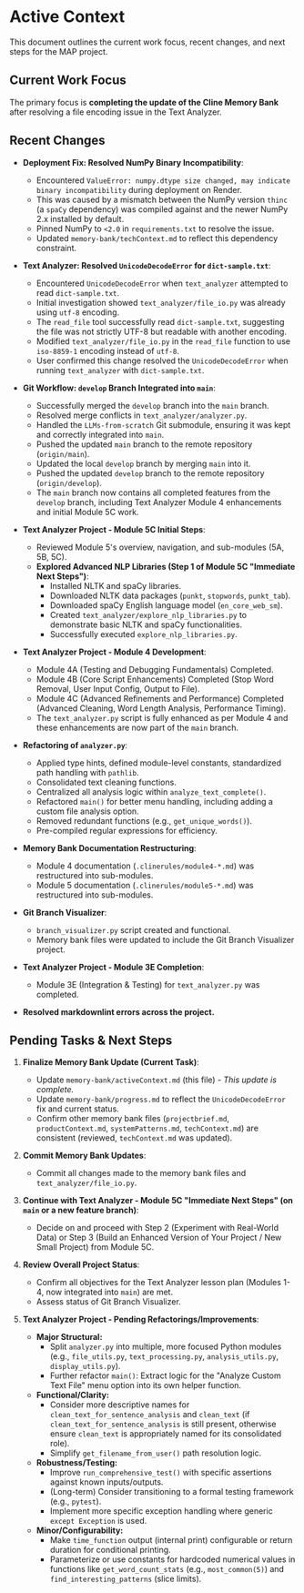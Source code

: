 # Active Context

This document outlines the current work focus, recent changes, and next steps for the MAP project.

## Current Work Focus

The primary focus is **completing the update of the Cline Memory Bank** after resolving a file encoding issue in the Text Analyzer.

## Recent Changes

*   **Deployment Fix: Resolved NumPy Binary Incompatibility**:
    *   Encountered `ValueError: numpy.dtype size changed, may indicate binary incompatibility` during deployment on Render.
    *   This was caused by a mismatch between the NumPy version `thinc` (a `spaCy` dependency) was compiled against and the newer NumPy 2.x installed by default.
    *   Pinned NumPy to `<2.0` in `requirements.txt` to resolve the issue.
    *   Updated `memory-bank/techContext.md` to reflect this dependency constraint.

*   **Text Analyzer: Resolved `UnicodeDecodeError` for `dict-sample.txt`**:
    *   Encountered `UnicodeDecodeError` when `text_analyzer` attempted to read `dict-sample.txt`.
    *   Initial investigation showed `text_analyzer/file_io.py` was already using `utf-8` encoding.
    *   The `read_file` tool successfully read `dict-sample.txt`, suggesting the file was not strictly UTF-8 but readable with another encoding.
    *   Modified `text_analyzer/file_io.py` in the `read_file` function to use `iso-8859-1` encoding instead of `utf-8`.
    *   User confirmed this change resolved the `UnicodeDecodeError` when running `text_analyzer` with `dict-sample.txt`.

*   **Git Workflow: `develop` Branch Integrated into `main`**:
    *   Successfully merged the `develop` branch into the `main` branch.
    *   Resolved merge conflicts in `text_analyzer/analyzer.py`.
    *   Handled the `LLMs-from-scratch` Git submodule, ensuring it was kept and correctly integrated into `main`.
    *   Pushed the updated `main` branch to the remote repository (`origin/main`).
    *   Updated the local `develop` branch by merging `main` into it.
    *   Pushed the updated `develop` branch to the remote repository (`origin/develop`).
    *   The `main` branch now contains all completed features from the `develop` branch, including Text Analyzer Module 4 enhancements and initial Module 5C work.

*   **Text Analyzer Project - Module 5C Initial Steps**:
    *   Reviewed Module 5's overview, navigation, and sub-modules (5A, 5B, 5C).
    *   **Explored Advanced NLP Libraries (Step 1 of Module 5C "Immediate Next Steps")**:
        *   Installed NLTK and spaCy libraries.
        *   Downloaded NLTK data packages (`punkt`, `stopwords`, `punkt_tab`).
        *   Downloaded spaCy English language model (`en_core_web_sm`).
        *   Created `text_analyzer/explore_nlp_libraries.py` to demonstrate basic NLTK and spaCy functionalities.
        *   Successfully executed `explore_nlp_libraries.py`.

*   **Text Analyzer Project - Module 4 Development**:
    *   Module 4A (Testing and Debugging Fundamentals) Completed.
    *   Module 4B (Core Script Enhancements) Completed (Stop Word Removal, User Input Config, Output to File).
    *   Module 4C (Advanced Refinements and Performance) Completed (Advanced Cleaning, Word Length Analysis, Performance Timing).
    *   The `text_analyzer.py` script is fully enhanced as per Module 4 and these enhancements are now part of the `main` branch.

*   **Refactoring of `analyzer.py`**:
    *   Applied type hints, defined module-level constants, standardized path handling with `pathlib`.
    *   Consolidated text cleaning functions.
    *   Centralized all analysis logic within `analyze_text_complete()`.
    *   Refactored `main()` for better menu handling, including adding a custom file analysis option.
    *   Removed redundant functions (e.g., `get_unique_words()`).
    *   Pre-compiled regular expressions for efficiency.

*   **Memory Bank Documentation Restructuring**:
    *   Module 4 documentation (`.clinerules/module4-*.md`) was restructured into sub-modules.
    *   Module 5 documentation (`.clinerules/module5-*.md`) was restructured into sub-modules.

*   **Git Branch Visualizer**:
    *   `branch_visualizer.py` script created and functional.
    *   Memory bank files were updated to include the Git Branch Visualizer project.

*   **Text Analyzer Project - Module 3E Completion**:
    *   Module 3E (Integration & Testing) for `text_analyzer.py` was completed.

*   **Resolved markdownlint errors across the project.**

## Pending Tasks & Next Steps

1.  **Finalize Memory Bank Update (Current Task)**:
    *   Update `memory-bank/activeContext.md` (this file) - *This update is complete.*
    *   Update `memory-bank/progress.md` to reflect the `UnicodeDecodeError` fix and current status.
    *   Confirm other memory bank files (`projectbrief.md`, `productContext.md`, `systemPatterns.md`, `techContext.md`) are consistent (reviewed, `techContext.md` was updated).

2.  **Commit Memory Bank Updates**:
    *   Commit all changes made to the memory bank files and `text_analyzer/file_io.py`.

3.  **Continue with Text Analyzer - Module 5C "Immediate Next Steps" (on `main` or a new feature branch)**:
    *   Decide on and proceed with Step 2 (Experiment with Real-World Data) or Step 3 (Build an Enhanced Version of Your Project / New Small Project) from Module 5C.

4.  **Review Overall Project Status**:
    *   Confirm all objectives for the Text Analyzer lesson plan (Modules 1-4, now integrated into `main`) are met.
    *   Assess status of Git Branch Visualizer.

5.  **Text Analyzer Project - Pending Refactorings/Improvements**:
    *   **Major Structural:**
        *   Split `analyzer.py` into multiple, more focused Python modules (e.g., `file_utils.py`, `text_processing.py`, `analysis_utils.py`, `display_utils.py`).
        *   Further refactor `main()`: Extract logic for the "Analyze Custom Text File" menu option into its own helper function.
    *   **Functional/Clarity:**
        *   Consider more descriptive names for `clean_text_for_sentence_analysis` and `clean_text` (if `clean_text_for_sentence_analysis` is still present, otherwise ensure `clean_text` is appropriately named for its consolidated role).
        *   Simplify `get_filename_from_user()` path resolution logic.
    *   **Robustness/Testing:**
        *   Improve `run_comprehensive_test()` with specific assertions against known inputs/outputs.
        *   (Long-term) Consider transitioning to a formal testing framework (e.g., `pytest`).
        *   Implement more specific exception handling where generic `except Exception` is used.
    *   **Minor/Configurability:**
        *   Make `time_function` output (internal print) configurable or return duration for conditional printing.
        *   Parameterize or use constants for hardcoded numerical values in functions like `get_word_count_stats` (e.g., `most_common(5)`) and `find_interesting_patterns` (slice limits).
